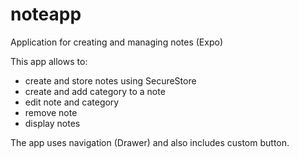 # noteapp
Application for creating and managing notes (Expo)

This app allows to:
- create and store notes using SecureStore
- create and add category to a note
- edit note and category
- remove note
- display notes

The app uses navigation (Drawer) and also includes custom button.
